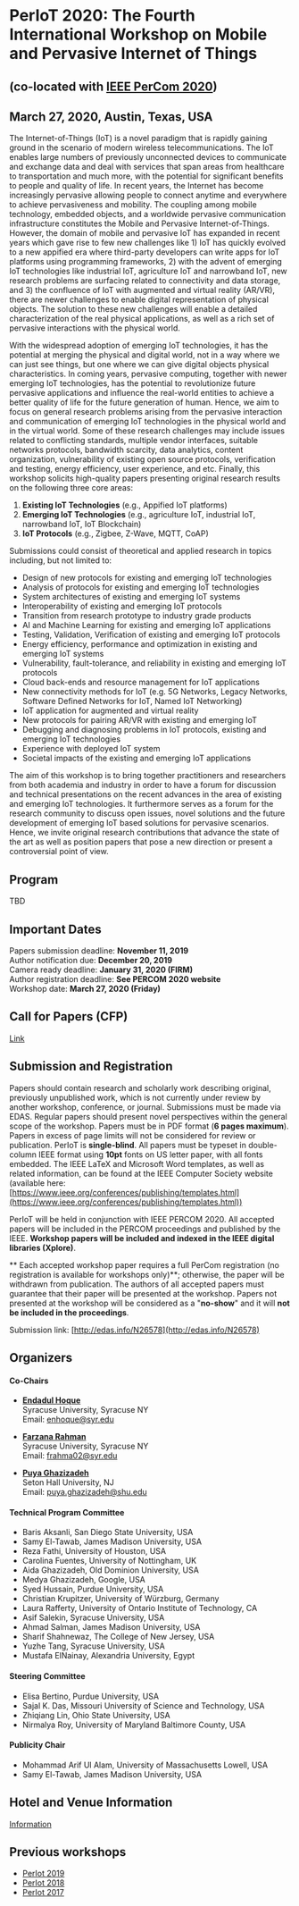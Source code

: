 # PerIoT 2020:  The Fourth International Workshop on Mobile and Pervasive Internet of Things

## <a href=dummy></a> (co-located with  [IEEE PerCom 2020](http://www.percom.org/))

## <a href=dummy></a> March 27, 2020, Austin, Texas, USA


The  Internet-of-Things (IoT) is a  novel  paradigm  that  is  rapidly  gaining  ground  in  the  scenario  of  modern  wireless   telecommunications.   The   IoT   enables   large   numbers   of   previously   unconnected   devices   to  communicate  and  exchange  data  and  deal  with  services  that  span  areas  from  healthcare  to  transportation  and  much  more,  with  the  potential  for  significant  benefits  to  people  and  quality  of  life.  In  recent  years,  the  Internet  has  become  increasingly  pervasive  allowing  people  to  connect  anytime  and  everywhere  to  achieve  pervasiveness  and  mobility.  The  coupling  among  mobile  technology,  embedded  objects,  and  a  worldwide   pervasive   communication   infrastructure   constitutes   the   Mobile   and   Pervasive   Internet-of-Things.  However,  the  domain  of  mobile  and  pervasive  IoT  has  expanded  in  recent  years  which  gave  rise  to  few  new  challenges  like  1)  IoT  has  quickly  evolved  to  a  new  appified  era  where  third-party  developers  can   write  apps  for  IoT  platforms   using  programming  frameworks,  2)   with   the   advent   of   emerging   IoT  technologies  like  industrial  IoT,  agriculture  IoT  and  narrowband  IoT,  new  research  problems  are  surfacing  related  to  connectivity  and  data  storage,  and  3)  the  confluence  of  IoT  with  augmented  and  virtual  reality  (AR/VR),  there  are  newer  challenges  to  enable  digital  representation  of  physical  objects.  The  solution  to  these  new  challenges  will  enable  a  detailed  characterization  of  the  real  physical  applications,  as  well  as  a  rich  set  of  pervasive  interactions  with  the  physical  world.    

With  the  widespread  adoption  of  emerging  IoT  technologies,  it  has  the  potential  at  merging  the  physical  and  digital  world,  not  in  a  way  where  we  can  just  see  things,  but  one  where  we  can  give  digital  objects  physical   characteristics.   In   coming   years,   pervasive   computing,   together   with   newer   emerging   IoT  technologies,  has  the  potential  to  revolutionize  future  pervasive  applications  and  influence  the  real-world  entities  to  achieve  a  better  quality  of  life  for  the  future  generation  of  human.  Hence,  we  aim  to  focus  on  general   research   problems   arising   from   the   pervasive   interaction   and   communication   of   emerging   IoT  technologies  in  the  physical  world  and  in  the  virtual  world.  Some  of  these  research  challenges  may  include  issues  related  to  conflicting  standards,  multiple  vendor  interfaces,  suitable  networks  protocols,  bandwidth  scarcity,  data  analytics,  content  organization,  vulnerability  of  existing  open  source  protocols,  verification  and  testing,  energy  efficiency,  user  experience,  and  etc.  Finally,  this  workshop  solicits  high-quality  papers  presenting  original  research  results  on  the  following  three  core  areas:

  1. **Existing  IoT  Technologies**  (e.g.,  Appified  IoT  platforms)  
  1. **Emerging  IoT  Technologies**  (e.g.,  agriculture  IoT,  industrial  IoT,  narrowband  IoT,  IoT  Blockchain)  
  1. **IoT  Protocols**  (e.g.,  Zigbee,  Z-Wave,  MQTT,  CoAP)  


Submissions  could  consist  of  theoretical  and  applied  research  in  topics  including,  but  not  limited  to:

- Design  of  new  protocols  for  existing  and  emerging  IoT  technologies  
- Analysis  of  protocols  for  existing  and  emerging  IoT  technologies  
- System  architectures  of  existing  and  emerging  IoT  systems  
- Interoperability  of  existing  and  emerging  IoT  protocols    
- Transition  from  research  prototype  to  industry  grade  products  
- AI  and  Machine  Learning  for  existing  and  emerging  IoT  applications  
- Testing,  Validation,  Verification  of  existing  and  emerging  IoT  protocols  
- Energy  efficiency,  performance  and  optimization  in  existing  and  emerging  IoT  systems  
- Vulnerability,  fault-tolerance,  and  reliability  in  existing  and  emerging  IoT  protocols  
- Cloud  back-ends  and  resource  management  for  IoT  applications  
- New   connectivity   methods   for   IoT   (e.g.   5G   Networks,   Legacy   Networks,   Software   Defined  Networks  for  IoT,  Named  IoT  Networking)  
- IoT  application  for  augmented  and  virtual  reality  
- New  protocols  for  pairing  AR/VR  with  existing  and  emerging  IoT  
- Debugging  and  diagnosing  problems  in  IoT  protocols,  existing  and  emerging  IoT  technologies  
- Experience  with  deployed  IoT  system  
- Societal  impacts  of  the  existing  and  emerging  IoT  applications

The   aim   of   this   workshop   is   to   bring   together   practitioners   and   researchers   from   both   academia   and  industry  in  order  to  have  a  forum  for  discussion  and  technical  presentations  on  the  recent  advances  in  the  area   of   existing   and   emerging   IoT   technologies.   It   furthermore   serves   as   a   forum   for   the   research  community  to  discuss  open  issues,  novel  solutions  and  the  future  development  of  emerging  IoT  based  solutions  for  pervasive  scenarios.  Hence,  we  invite  original  research  contributions  that  advance  the  state  of  the  art  as  well  as  position  papers  that  pose  a  new  direction  or  present  a  controversial  point  of  view.



## Program
TBD

## Important Dates

Papers submission deadline: **November 11, 2019**<br>
Author notification due: **December  20,  2019**<br>
Camera ready deadline: **January  31,  2020 (FIRM)**<br>
Author registration deadline: **See  PERCOM  2020  website**<br>
Workshop date: **March 27, 2020 (Friday)**

## Call for Papers (CFP)

[Link](#)

## Submission and Registration


Papers  should  contain  research  and  scholarly  work  describing  original,  previously  unpublished  work,  which  is  not  currently  under  review  by  another  workshop,  conference,  or  journal.   Submissions  must  be  made  via  EDAS.  Regular  papers  should  present  novel  perspectives  within  the  general  scope  of  the  workshop.  Papers  must  be  in  PDF  format  (**6  pages  maximum**).  Papers  in  excess  of  page  limits  will  not  be  considered  for  review  or  publication.  PerIoT is **single-blind**. All  papers  must  be  typeset  in  double-column  IEEE  format  using  **10pt**  fonts  on  US  letter  paper,  with  all  fonts  embedded.  The  IEEE  LaTeX  and  Microsoft  Word  templates,  as  well  as  related  information,  can  be  found  at  the  IEEE  Computer  Society  website  (available  here:  [https://www.ieee.org/conferences/publishing/templates.html](https://www.ieee.org/conferences/publishing/templates.html))


PerIoT  will  be  held  in  conjunction  with  IEEE  PERCOM  2020.  All  accepted  papers  will  be  included  in  the  PERCOM  proceedings  and  published  by  the  IEEE.  **Workshop  papers  will  be  included  and  indexed  in  the  IEEE  digital  libraries  (Xplore)**.  

** Each   accepted   workshop   paper   requires   a   full   PerCom   registration   (no   registration   is   available   for  workshops  only)**;  otherwise,  the  paper  will  be  withdrawn  from  publication.  The  authors  of  all  accepted  papers  must  guarantee  that  their  paper  will  be  presented  at  the  workshop.  Papers  not  presented  at  the  workshop  will  be  considered  as  a  "**no-show**"  and  it  will  **not  be  included  in  the  proceedings**.  

Submission link: [http://edas.info/N26578](http://edas.info/N26578)

## Organizers

#### <a href="dummy"></a> **Co-Chairs**

  - [**Endadul Hoque**](https://endadul.github.io)<br>
    Syracuse University, Syracuse NY<br>
    Email: enhoque@syr.edu

  - [**Farzana Rahman**](https://farahman.github.io/)<br>
    Syracuse University, Syracuse NY<br>
    Email: frahma02@syr.edu

  - [**Puya Ghazizadeh**](https://ghazizadehphd.github.io/)<br>
    Seton Hall University, NJ<br>
    Email: puya.ghazizadeh@shu.edu

#### <a href="dummy"></a> **Technical Program Committee**

  - Baris Aksanli, San Diego State University, USA
  - Samy El-Tawab, James Madison University, USA
  - Reza Fathi, University of Houston, USA
  - Carolina Fuentes, University of Nottingham, UK
  - Aida Ghazizadeh, Old Dominion University, USA
  - Medya Ghazizadeh, Google, USA
  - Syed Hussain, Purdue University, USA
  - Christian Krupitzer, University of Würzburg, Germany
  - Laura Rafferty, University of Ontario Institute of Technology, CA
  - Asif Salekin, Syracuse University, USA
  - Ahmad Salman, James Madison University, USA
  - Sharif Shahnewaz, The College of New Jersey, USA
  - Yuzhe Tang, Syracuse University, USA
  - Mustafa ElNainay, Alexandria University, Egypt


#### <a href="dummy"></a> **Steering Committee**

  - Elisa Bertino, Purdue University, USA
  - Sajal K. Das, Missouri University of Science and Technology, USA
  - Zhiqiang Lin, Ohio State University, USA
  - Nirmalya Roy, University of Maryland Baltimore County, USA


#### <a href="dummy"></a> **Publicity Chair**

  - Mohammad Arif Ul Alam, University of Massachusetts Lowell, USA
  - Samy El-Tawab, James Madison University, USA <br/>



## Hotel and Venue Information

[Information](http://www.percom.org/)

## Previous workshops

- [PerIot 2019](https://periot.github.io/2019/)
- [PerIot 2018](https://periot.github.io/2018/)
- [PerIot 2017](https://periot.github.io/2017/)
